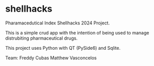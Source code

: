 # shellhacks
Pharamacedutical Index Shellhacks 2024 Project.

This is a simple crud app with the intention of being used to manage distrubiting pharmaceutical drugs.

This project uses Python with QT (PySide6) and Sqlite.

Team:
Freddy Cubas
Matthew Vasconcelos
